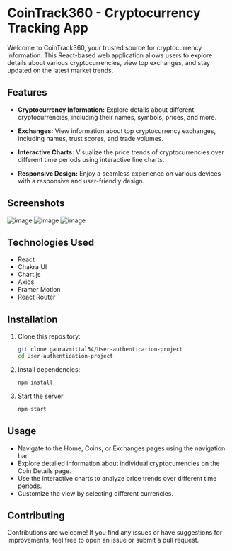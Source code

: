 # CoinTrack360 - Cryptocurrency Tracking App

Welcome to CoinTrack360, your trusted source for cryptocurrency information. This React-based web application allows users to explore details about various cryptocurrencies, view top exchanges, and stay updated on the latest market trends.



## Features

- **Cryptocurrency Information:** Explore details about different cryptocurrencies, including their names, symbols, prices, and more.

- **Exchanges:** View information about top cryptocurrency exchanges, including names, trust scores, and trade volumes.

- **Interactive Charts:** Visualize the price trends of cryptocurrencies over different time periods using interactive line charts.

- **Responsive Design:** Enjoy a seamless experience on various devices with a responsive and user-friendly design.

## Screenshots

![image](https://github.com/gauravmittal54/React-Crypto-App-CoinTrack360-/assets/61792468/78831644-a984-4809-9406-4b1c5d735d63)
![image](https://github.com/gauravmittal54/React-Crypto-App-CoinTrack360-/assets/61792468/8e6ec511-efbb-4af4-96ca-73dfd894726f)
![image](https://github.com/gauravmittal54/React-Crypto-App-CoinTrack360-/assets/61792468/6a2e2824-a784-45ee-98fe-ed0ace1fad70)





## Technologies Used

- React
- Chakra UI
- Chart.js
- Axios
- Framer Motion
- React Router

## Installation

1. Clone this repository:
   ```bash
   git clone gauravmittal54/User-authentication-project
   cd User-authentication-project

2. Install dependencies:
   ```bash
   npm install
   
4. Start the server
   ```bash
   npm start


## Usage
- Navigate to the Home, Coins, or Exchanges pages using the navigation bar.
- Explore detailed information about individual cryptocurrencies on the Coin Details page.
- Use the interactive charts to analyze price trends over different time periods.
- Customize the view by selecting different currencies.

## Contributing

Contributions are welcome! If you find any issues or have suggestions for improvements, feel free to open an issue or submit a pull request.



